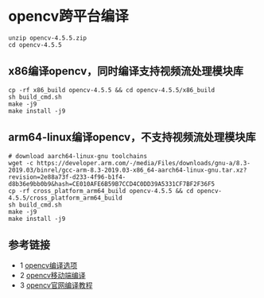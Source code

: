 # opencv跨平台编译
```shell
unzip opencv-4.5.5.zip
cd opencv-4.5.5
```

## x86编译opencv，同时编译支持视频流处理模块库
```shell
cp -rf x86_build opencv-4.5.5 && cd opencv-4.5.5/x86_build
sh build_cmd.sh
make -j9
make install -j9
```

## arm64-linux编译opencv，不支持视频流处理模块库
```shell
# download aarch64-linux-gnu toolchains 
wget -c https://developer.arm.com/-/media/Files/downloads/gnu-a/8.3-2019.03/binrel/gcc-arm-8.3-2019.03-x86_64-aarch64-linux-gnu.tar.xz?revision=2e88a73f-d233-4f96-b1f4-d8b36e9bb0b9&hash=CE010AFE6B59B7CCD4C0DD39A5331CF7BF2F36F5
cp -rf cross_platform_arm64_build opencv-4.5.5 && cd opencv-4.5.5/cross_platform_arm64_build
sh build_cmd.sh
make -j9
make install -j9
```




## 参考链接
* 1 [opencv编译选项](https://docs.opencv.org/4.x/db/d05/tutorial_config_reference.html)
* 2 [opencv移动端编译](https://github.com/nihui/opencv-mobile)
* 3 [opencv官网编译教程](https://docs.opencv.org/4.x/d2/de6/tutorial_py_setup_in_ubuntu.html)
